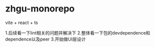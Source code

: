 # zhgu-monorepo

vite + react + ts

1.后续看一下lint相关的问题并解决下
2.整体看一下包的devdependence和dependence以及peer
3.开始做UI层设计